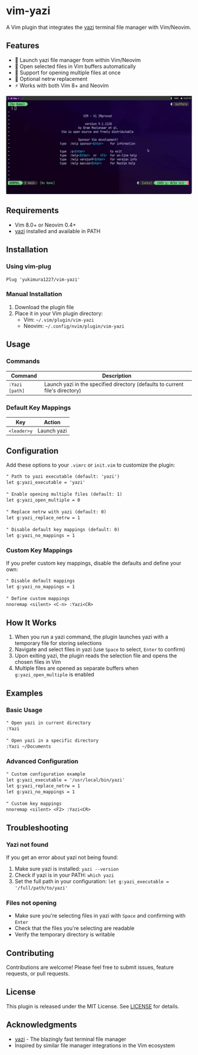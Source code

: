 # vim-yazi

A Vim plugin that integrates the [yazi](https://github.com/sxyazi/yazi) terminal file manager with Vim/Neovim.

## Features

- 🚀 Launch yazi file manager from within Vim/Neovim
- 📁 Open selected files in Vim buffers automatically
- 🎯 Support for opening multiple files at once
- 🔄 Optional netrw replacement
- ⚡ Works with both Vim 8+ and Neovim

![vim-yazi-sample](./assets/vim-yazi-sample.gif)

## Requirements

- Vim 8.0+ or Neovim 0.4+
- [yazi](https://github.com/sxyazi/yazi) installed and available in PATH

## Installation

### Using vim-plug

```vim
Plug 'yukimura1227/vim-yazi'
```

### Manual Installation

1. Download the plugin file
2. Place it in your Vim plugin directory:
   - Vim: `~/.vim/plugin/vim-yazi`
   - Neovim: `~/.config/nvim/plugin/vim-yazi`

## Usage

### Commands

| Command | Description |
|---------|-------------|
| `:Yazi [path]` | Launch yazi in the specified directory (defaults to current file's directory) |

### Default Key Mappings

| Key | Action |
|-----|--------|
| `<leader>y` | Launch yazi |

## Configuration

Add these options to your `.vimrc` or `init.vim` to customize the plugin:

```vim
" Path to yazi executable (default: 'yazi')
let g:yazi_executable = 'yazi'

" Enable opening multiple files (default: 1)
let g:yazi_open_multiple = 0

" Replace netrw with yazi (default: 0)
let g:yazi_replace_netrw = 1

" Disable default key mappings (default: 0)
let g:yazi_no_mappings = 1
```

### Custom Key Mappings

If you prefer custom key mappings, disable the defaults and define your own:

```vim
" Disable default mappings
let g:yazi_no_mappings = 1

" Define custom mappings
nnoremap <silent> <C-n> :Yazi<CR>
```

## How It Works

1. When you run a yazi command, the plugin launches yazi with a temporary file for storing selections
2. Navigate and select files in yazi (use `Space` to select, `Enter` to confirm)
3. Upon exiting yazi, the plugin reads the selection file and opens the chosen files in Vim
4. Multiple files are opened as separate buffers when `g:yazi_open_multiple` is enabled

## Examples

### Basic Usage

```vim
" Open yazi in current directory
:Yazi

" Open yazi in a specific directory
:Yazi ~/Documents
```

### Advanced Configuration

```vim
" Custom configuration example
let g:yazi_executable = '/usr/local/bin/yazi'
let g:yazi_replace_netrw = 1
let g:yazi_no_mappings = 1

" Custom key mappings
nnoremap <silent> <F2> :Yazi<CR>
```

## Troubleshooting

### Yazi not found

If you get an error about yazi not being found:

1. Make sure yazi is installed: `yazi --version`
2. Check if yazi is in your PATH: `which yazi`
3. Set the full path in your configuration: `let g:yazi_executable = '/full/path/to/yazi'`

### Files not opening

- Make sure you're selecting files in yazi with `Space` and confirming with `Enter`
- Check that the files you're selecting are readable
- Verify the temporary directory is writable

## Contributing

Contributions are welcome! Please feel free to submit issues, feature requests, or pull requests.

## License

This plugin is released under the MIT License. See [LICENSE](LICENSE) for details.

## Acknowledgments

- [yazi](https://github.com/sxyazi/yazi) - The blazingly fast terminal file manager
- Inspired by similar file manager integrations in the Vim ecosystem
